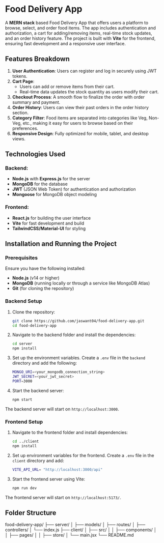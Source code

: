 # Food Delivery App

A **MERN stack** based Food Delivery App that offers users a platform to browse, select, and order food items. The app includes authentication and authorization, a cart for adding/removing items, real-time stock updates, and an order history feature. The project is built with **Vite** for the frontend, ensuring fast development and a responsive user interface.


## Features Breakdown

1. **User Authentication**: Users can register and log in securely using JWT tokens.
2. **Cart Page**: 
   - Users can add or remove items from their cart.
   - Real-time data updates the stock quantity as users modify their cart.
3. **Checkout Process**: A smooth flow to finalize the order with order summary and payment.
4. **Order History**: Users can view their past orders in the order history section.
5. **Category Filter**: Food items are separated into categories like Veg, Non-Veg, etc., making it easy for users to browse based on their preferences.
6. **Responsive Design**: Fully optimized for mobile, tablet, and desktop views.


## Technologies Used

### Backend:
- **Node.js** with **Express.js** for the server
- **MongoDB** for the database
- **JWT** (JSON Web Token) for authentication and authorization
- **Mongoose** for MongoDB object modeling

### Frontend:
- **React.js** for building the user interface
- **Vite** for fast development and build
- **TailwindCSS/Material-UI** for styling

## Installation and Running the Project

### Prerequisites

Ensure you have the following installed:
- **Node.js** (v14 or higher)
- **MongoDB** (running locally or through a service like MongoDB Atlas)
- **Git** (for cloning the repository)

### Backend Setup

1. Clone the repository:

   ```bash
   git clone https://github.com/jaswant04/food-delivery-app.git
   cd food-delivery-app
2. Navigate to the backend folder and install the dependencies:

   ```bash
   cd server
   npm install
3. Set up the environment variables. Create a `.env` file in the `backend` directory and add the following:

   ```bash
   MONGO_URI=<your_mongodb_connection_string>
   JWT_SECRET=<your_jwt_secret>
   PORT=3000
4. Start the backend server:

   ```bash
   npm start
The backend server will start on `http://localhost:3000`.

### Frontend Setup

1. Navigate to the frontend folder and install dependencies:

   ```bash
   cd ../client
   npm install
2. Set up environment variables for the frontend. Create a `.env` file in the `client` directory and add:

   ```bash
   VITE_API_URL= "http://localhost:3000/api"
3. Start the frontend server using Vite:

   ```bash
   npm run dev
The frontend server will start on `http://localhost:5173/`.

## Folder Structure

food-delivery-app/
├── server/
│   ├── models/
│   ├── routes/
│   ├── controllers/
│   └── index.js
├── client/
│   ├── src/
│   │   ├── components/
│   │   ├── pages/
│   │   ├── store/
│   └── main.jsx
└── README.md
